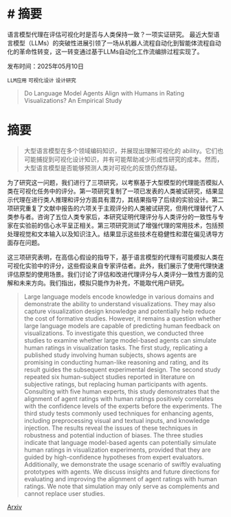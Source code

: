 # # 摘要
语言模型代理在评估可视化时是否与人类保持一致？一项实证研究。
最近大型语言模型（LLMs）的突破性进展引领了一场从机器人流程自动化到智能体流程自动化的革命性转变，这一转变通过基于LLMs自动化工作流编排过程实现了。

发布时间：2025年05月10日

`LLM应用` `可视化设计` `设计研究`

> Do Language Model Agents Align with Humans in Rating Visualizations? An Empirical Study

# 摘要

> 大型语言模型在多个领域编码知识，并展现出理解可视化的 ability。它们也可能捕捉到可视化设计知识，并有可能帮助减少形成性研究的成本。然而，大型语言模型是否能够预测人类对可视化的反馈仍然存疑。

为了研究这一问题，我们进行了三项研究，以考察基于大型模型的代理能否模拟人类在可视化任务中的评分。第一项研究复制了一项已发表的人类被试研究，结果显示代理在进行类人推理和评分方面具有潜力，其结果指导了后续的实验设计。第二项研究重复了文献中报告的六项关于主观评分的人类被试研究，但用代理替代了人类参与者。咨询了五位人类专家后，本研究证明代理评分与人类评分的一致性与专家在实验前的信心水平呈正相关。第三项研究测试了增强代理的常用技术，包括预处理视觉和文本输入以及知识注入。结果显示这些技术在稳健性和潜在偏见诱导方面存在问题。

这三项研究表明，在高信心假设的指导下，基于语言模型的代理有可能模拟人类在可视化实验中的评分，这些假设来自专家评估者。此外，我们展示了使用代理快速评估原型的使用场景。我们讨论了评估和改进代理评分与人类评分一致性方面的见解和未来方向。我们指出，模拟只能作为补充，不能取代用户研究。

> Large language models encode knowledge in various domains and demonstrate the ability to understand visualizations. They may also capture visualization design knowledge and potentially help reduce the cost of formative studies. However, it remains a question whether large language models are capable of predicting human feedback on visualizations. To investigate this question, we conducted three studies to examine whether large model-based agents can simulate human ratings in visualization tasks. The first study, replicating a published study involving human subjects, shows agents are promising in conducting human-like reasoning and rating, and its result guides the subsequent experimental design. The second study repeated six human-subject studies reported in literature on subjective ratings, but replacing human participants with agents. Consulting with five human experts, this study demonstrates that the alignment of agent ratings with human ratings positively correlates with the confidence levels of the experts before the experiments. The third study tests commonly used techniques for enhancing agents, including preprocessing visual and textual inputs, and knowledge injection. The results reveal the issues of these techniques in robustness and potential induction of biases. The three studies indicate that language model-based agents can potentially simulate human ratings in visualization experiments, provided that they are guided by high-confidence hypotheses from expert evaluators. Additionally, we demonstrate the usage scenario of swiftly evaluating prototypes with agents. We discuss insights and future directions for evaluating and improving the alignment of agent ratings with human ratings. We note that simulation may only serve as complements and cannot replace user studies.

[Arxiv](https://arxiv.org/abs/2505.06702)